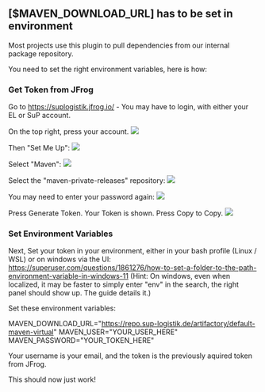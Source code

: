 ## [$MAVEN_DOWNLOAD_URL] has to be set in environment
Most projects use this plugin to pull dependencies from our internal package repository.

You need to set the right environment variables, here is how:

### Get Token from JFrog

Go to https://suplogistik.jfrog.io/ - You may have to login, with either your EL or SuP account.

On the top right, press your account.
![](images/jfrog_your_profile.png)

Then "Set Me Up":
![](images/jfrog_set_me_up.png)

Select "Maven":
![](images/jfrog_select_maven.png)

Select the "maven-private-releases" repository:
![](images/jfrog_select_repository.png)

You may need to enter your password again:
![](images/jfrog_token_enter_password.png)

Press Generate Token. Your Token is shown. Press Copy to Copy.
![](images/jfrog_copy_token.png)

### Set Environment Variables

Next, Set your token in your environment, either in your bash profile (Linux / WSL) or on windows via the UI: https://superuser.com/questions/1861276/how-to-set-a-folder-to-the-path-environment-variable-in-windows-11
(Hint: On windows, even when localized, it may be faster to simply enter "env" in the search, the right panel should show up. The guide details it.)

Set these environment variables:

MAVEN_DOWNLOAD_URL="https://repo.sup-logistik.de/artifactory/default-maven-virtual"
MAVEN_USER="YOUR_USER_HERE"
MAVEN_PASSWORD="YOUR_TOKEN_HERE"

Your username is your email, and the token is the previously aquired token from JFrog.

This should now just work!